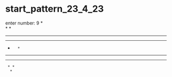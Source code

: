 # start_pattern_23_4_23

enter number: 9
      *      
     * *
*************
 * *     * *
  *       *
 * *     * *
*************
     * *
      *
